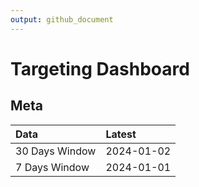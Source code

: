 ```yaml
---
output: github_document
---
```


# Targeting Dashboard



## Meta


|Data           |Latest     |
|:--------------|:----------|
|30 Days Window |2024-01-02 |
|7 Days Window  |2024-01-01 |

